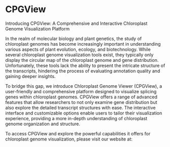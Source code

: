 # CPGView

Introducing CPGView: A Comprehensive and Interactive Chloroplast Genome Visualization Platform

In the realm of molecular biology and plant genetics, the study of chloroplast genomes has become increasingly important in understanding various aspects of plant evolution, ecology, and biotechnology. While several chloroplast genome visualization tools exist, they typically only display the circular map of the chloroplast genome and gene distribution. Unfortunately, these tools lack the ability to present the intricate structure of the transcripts, hindering the process of evaluating annotation quality and gaining deeper insights.

To bridge this gap, we introduce Chloroplast Genome Viewer (CPGView), a user-friendly and comprehensive platform designed to visualize splicing genes within chloroplast genomes. CPGView offers a range of advanced features that allow researchers to not only examine gene distribution but also explore the detailed transcript structures with ease. The interactive interface and customizable options enable users to tailor their visualization experience, providing a more in-depth understanding of chloroplast genome organization and structure.

To access CPGView and explore the powerful capabilities it offers for chloroplast genome visualization, please visit our website at: 
